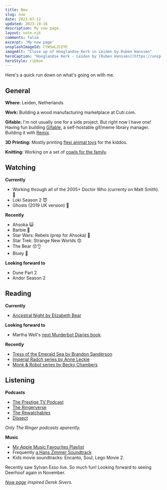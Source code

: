 ```yaml
---
title: Now
slug: now
date: 2023-07-12
updated: 2023-10-16
description: My now page.
layout: note.njk
comments: false
excerpt: 'My now page'
unsplashImageId: CtWSwLZCEYE
imageAlt: "Close up of Hooglandse Kerk in Leiden by Ruben Hanssen"
heroCaption: "Hooglandse Kerk - Leiden by [Ruben Hanssen](https://unsplash.com/@rhfhanssen)"
heroStyle: ribbon
---
```


Here's a quick run down on what's going on with me. 

## General

**Where:** Leiden, Netherlands

**Work:** Building a wood manufacturing marketplace at Cutr.com.

**Gifable:** I'm not usually one for a side project. But right now I have one! Having fun building [Gifable](https://www.gifable.club), a self-hostable gif/meme library manager. Building it with [Remix](https://remix.run).

**3D Printing:** Mostly printing [flexi animal toys](https://www.printables.com/@pietvz_198699/collections/729183) for the kiddos.

**Knitting:** Working on a set of [cowls for the family](https://indieweb.social/@pietvanzoen/110886412703841493).

## Watching

**Currently**

- Working through all of the 2005+ Doctor Who (currenty on Matt Smith). 🕺
- Loki Season 2 😈
- Ghosts (2019 UK version) 👻

**Recently**

- Ahsoka 😺
- Barbie 💖
- Star Wars: Rebels (prep for Ahsoka) 🤖
- Star Trek: Strange New Worlds 😍
- The Bear 😚👌
- Bluey 💙

**Looking forward to**

- Dune Part 2
- Andor Season 2

## Reading

**Currently**

- [Ancestral Night by Elizabeth Bear](https://bookwyrm.social/book/127115/s/ancestral-night)

**Looking forward to**

- Martha Well's [next Murderbot Diaries book](https://bookwyrm.social/book/796937/s/system-collapse).

**Recently**

- [Tress of the Emerald Sea by Brandon Sanderson](https://bookwyrm.social/book/1097115/s/tress-of-the-emerald-sea)
- [Imperial Radch series by Anne Leckie](https://bookwyrm.social/book/103341/s/the-imperial-radch-trilogy)
- [Monk & Robot series by Becky Chambers](https://bookwyrm.social/series/by/505?series_name=Monk%20%26%20Robot)

## Listening

**Podcasts**

- [The Prestige TV Podcast](https://www.theringer.com/prestige-tv-podcast)
- [The Ringerverse](https://www.theringer.com/the-ringer-verse-podcast)
- [The Rewatchables](https://www.theringer.com/the-rewatchables)
- [Dissect](https://www.theringer.com/dissect)

_Only The Ringer podcasts aparently._

**Music**

- [My Apple Music Favourites Playlist](https://music.apple.com/nl/playlist/favourites-mix/pl.pm-20e9f373919da080e7f2cffc56b30295?l=en)
- Frequently [a Hans Zimmer Soundtrack](https://indieweb.social/@pietvanzoen/109778733446478350)
- Kids movie soundtracks: Encanto, Soul, Lego Movie 2. 

Recently saw Sylvan Esso live. So much fun! Looking forward to seeing Deerhoof again in November.


<aside>
<p><em><a href="https://nownownow.com/about">Now page</a> inspired Derek Sivers.</em></p>
</aside>
